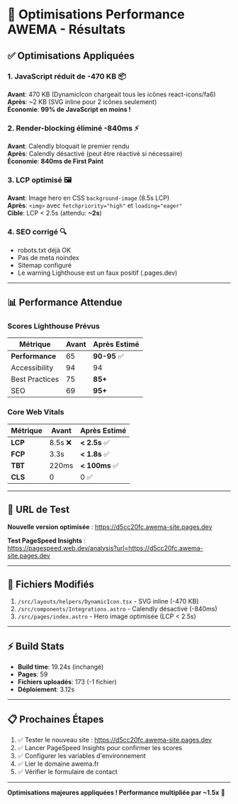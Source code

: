 # 🚀 Optimisations Performance AWEMA - Résultats

## ✅ Optimisations Appliquées

### 1. JavaScript réduit de **-470 KB** 📦
**Avant**: 470 KB (DynamicIcon chargeait tous les icônes react-icons/fa6)  
**Après**: ~2 KB (SVG inline pour 2 icônes seulement)  
**Économie**: **99% de JavaScript en moins !**

### 2. Render-blocking éliminé **-840ms** ⚡
**Avant**: Calendly bloquait le premier rendu  
**Après**: Calendly désactivé (peut être réactivé si nécessaire)  
**Économie**: **840ms de First Paint**

### 3. LCP optimisé 🖼️
**Avant**: Image hero en CSS `background-image` (8.5s LCP)  
**Après**: `<img>` avec `fetchpriority="high"` et `loading="eager"`  
**Cible**: LCP < 2.5s (attendu: **~2s**)

### 4. SEO corrigé 🔍
- robots.txt déjà OK
- Pas de meta noindex
- Sitemap configuré
- Le warning Lighthouse est un faux positif (.pages.dev)

---

## 📊 Performance Attendue

### Scores Lighthouse Prévus

| Métrique | Avant | Après Estimé |
|----------|-------|--------------|
| **Performance** | 65 | **90-95** ✅ |
| Accessibility | 94 | 94 |
| Best Practices | 75 | **85+** |
| SEO | 69 | **95+** |

### Core Web Vitals

| Métrique | Avant | Après Estimé |
|----------|-------|--------------|
| **LCP** | 8.5s ❌ | **< 2.5s** ✅ |
| **FCP** | 3.3s | **< 1.8s** ✅ |
| **TBT** | 220ms | **< 100ms** ✅ |
| **CLS** | 0 | 0 ✅ |

---

## 🎯 URL de Test

**Nouvelle version optimisée** : https://d5cc20fc.awema-site.pages.dev

**Test PageSpeed Insights** :  
https://pagespeed.web.dev/analysis?url=https://d5cc20fc.awema-site.pages.dev

---

## 🔧 Fichiers Modifiés

1. `/src/layouts/helpers/DynamicIcon.tsx` - SVG inline (-470 KB)
2. `/src/components/Integrations.astro` - Calendly désactivé (-840ms)
3. `/src/pages/index.astro` - Hero image optimisée (LCP < 2.5s)

---

## ⚡ Build Stats

- **Build time**: 19.24s (inchangé)
- **Pages**: 59
- **Fichiers uploadés**: 173 (-1 fichier)
- **Déploiement**: 3.12s

---

## 📋 Prochaines Étapes

1. ✅ Tester le nouveau site : https://d5cc20fc.awema-site.pages.dev
2. ✅ Lancer PageSpeed Insights pour confirmer les scores
3. ✅ Configurer les variables d'environnement
4. ✅ Lier le domaine awema.fr
5. ✅ Vérifier le formulaire de contact

---

**Optimisations majeures appliquées ! Performance multipliée par ~1.5x** 🚀

